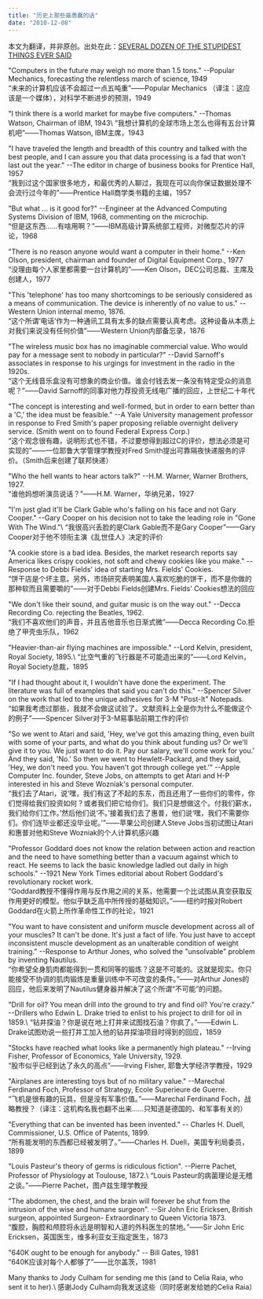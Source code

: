```yaml
---
title: "历史上那些最愚蠢的话"
date: "2010-12-08"
---
```


本文为翻译，并非原创。出处在此：[SEVERAL DOZEN OF THE STUPIDEST THINGS EVER SAID](http://interstel.net/~jdpaul/stupidity.technology.html)

"Computers in the future may weigh no more than 1.5 tons." --Popular Mechanics,
forecasting the relentless march of science, 1949\
“未来的计算机应该不会超过一点五吨重”——Popular Mechanics
（译注：这应该是一个媒体），对科学不断进步的预测，1949

"I think there is a world market for maybe five computers." --Thomas Watson,
Chairman of IBM, 1943\ “我想计算机的全球市场上怎么也得有五台计算机吧”——Thomas
Watson, IBM主席，1943

"I have traveled the length and breadth of this country and talked with the best
people, and I can assure you that data processing is a fad that won't last out
the year." --The editor in charge of business books for Prentice Hall, 1957\
“我到过这个国家很多地方，和最优秀的人聊过，我现在可以向你保证数据处理不会流行过今年的”——Prentice
Hall商学类书籍的主编，1957

"But what ... is it good for?" --Engineer at the Advanced Computing Systems
Division of IBM, 1968, commenting on the microchip.\
“但是这东西……有啥用啊？”——IBM高级计算系统部工程师，对微型芯片的评论，1968

"There is no reason anyone would want a computer in their home." --Ken Olson,
president, chairman and founder of Digital Equipment Corp., 1977\
“没理由每个人家里都需要一台计算机的”——Ken Olson，DEC公司总裁、主席及创建人，1977

"This 'telephone' has too many shortcomings to be seriously considered as a
means of communication. The device is inherently of no value to us." --Western
Union internal memo, 1876.\
“这个所谓‘电话’作为一种通讯工具有太多的缺点需要认真考虑。这种设备从本质上对我们来说没有任何价值”——Western
Union内部备忘录，1876

"The wireless music box has no imaginable commercial value. Who would pay for a
message sent to nobody in particular?" --David Sarnoff's associates in response
to his urgings for investment in the radio in the 1920s.\
“这个无线音乐盒没有可想象的商业价值。谁会付钱去发一条没有特定受众的消息呢？”——David
Sarnoff的同事对他力荐投资无线电广播的回应，上世纪二十年代

"The concept is interesting and well-formed, but in order to earn better than a
'C,' the idea must be feasible." --A Yale University management professor in
response to Fred Smith's paper proposing reliable overnight delivery service.
(Smith went on to found Federal Express Corp.)\
“这个观念很有趣，说明形式也不错，不过要想得到超过C的评价，想法必须是可实现的”——一位耶鲁大学管理学教授对Fred
Smith提出可靠隔夜快递服务的评价。（Smith后来创建了联邦快递）

"Who the hell wants to hear actors talk?" --H.M. Warner, Warner Brothers, 1927.\
“谁他妈想听演员说话？”——H.M. Warner，华纳兄弟，1927

"I'm just glad it'll be Clark Gable who's falling on his face and not Gary
Cooper." --Gary Cooper on his decision not to take the leading role in "Gone
With The Wind."\ “我很高兴丢脸的是Clark Gable而不是Gary Cooper”——Gary
Cooper对于他不领衔主演《乱世佳人》决定的评价

"A cookie store is a bad idea. Besides, the market research reports say America
likes crispy cookies, not soft and chewy cookies like you make." --Response to
Debbi Fields' idea of starting Mrs. Fields' Cookies.\
“饼干店是个坏主意。另外，市场研究表明美国人喜欢吃脆的饼干，而不是你做的那种软而且需要嚼的”——对于Debbi
Fields创建Mrs. Fields' Cookies想法的回应

"We don't like their sound, and guitar music is on the way out." --Decca
Recording Co. rejecting the Beatles, 1962.\
“我们不喜欢他们的声音，并且吉他音乐也日渐式微”——Decca Recording
Co.拒绝了甲壳虫乐队，1962

"Heavier-than-air flying machines are impossible." --Lord Kelvin, president,
Royal Society, 1895.\ “比空气重的飞行器是不可能造出来的”——Lord Kelvin，Royal
Society总裁，1895

"If I had thought about it, I wouldn't have done the experiment. The literature
was full of examples that said you can't do this." --Spencer Silver on the work
that led to the unique adhesives for 3-M "Post-It" Notepads.\
“如果我考虑过那些，我就不会做这试验了。文献资料上全是你为什么不能做这个的例子”——Spencer
Silver对于3-M易事贴前期工作的评价

"So we went to Atari and said, 'Hey, we've got this amazing thing, even built
with some of your parts, and what do you think about funding us? Or we'll give
it to you. We just want to do it. Pay our salary, we'll come work for you.' And
they said, 'No.' So then we went to Hewlett-Packard, and they said, 'Hey, we
don't need you. You haven't got through college yet.'" --Apple Computer Inc.
founder, Steve Jobs, on attempts to get Atari and H-P interested in his and
Steve Wozniak's personal computer.\
“我们去了Atari，说‘嘿，我们有这了不起的东东，而且还用了一些你们的零件，你们觉得给我们投资如何？或者我们把它给你们。我们只是想做这个。付我们薪水，我们给你们工作。’然后他们说‘不。’接着我们去了惠普，他们说‘嘿，我们不需要你们。你们连毕业都还没毕业呢。’”——苹果公司创建人Steve
Jobs当初试图让Atari和惠普对他和Steve Wozniak的个人计算机感兴趣

"Professor Goddard does not know the relation between action and reaction and
the need to have something better than a vacuum against which to react. He seems
to lack the basic knowledge ladled out daily in high schools." --1921 New York
Times editorial about Robert Goddard's revolutionary rocket work.\
“Goddard教授不懂得作用与反作用之间的关系，他需要一个比试图从真空获取反作用更好的模型。他似乎缺乏高中所传授的基础知识。”——纽约时报对Robert
Goddard在火箭上所作革命性工作的社论，1921

"You want to have consistent and uniform muscle development across all of your
muscles? It can't be done. It's just a fact of life. You just have to accept
inconsistent muscle development as an unalterable condition of weight training."
--Response to Arthur Jones, who solved the "unsolvable" problem by inventing
Nautilus.\
“你希望全身肌肉都能得到一贯和同等的锻炼？这是不可能的。这就是现实。你只能接受不协调的肌肉锻炼是重量训练中不可改变的条件。”——对Arthur
Jones的回应，他后来发明了Nautilus健身器并解决了这个所谓“不可能”的问题。

"Drill for oil? You mean drill into the ground to try and find oil? You're
crazy." --Drillers who Edwin L. Drake tried to enlist to his project to drill
for oil in 1859.\ “钻井探油？你是说在地上打井来试图找石油？你疯了。”——Edwin L.
Drake试图劝说一些打井工加入他的钻井探油项目时得到的回应，1859

"Stocks have reached what looks like a permanently high plateau." --Irving
Fisher, Professor of Economics, Yale University, 1929.\
“股市似乎已经到达了永久的高点”——Irving Fisher, 耶鲁大学经济学教授，1929

"Airplanes are interesting toys but of no military value." --Marechal Ferdinand
Foch, Professor of Strategy, Ecole Superieure de Guerre.\
“飞机是很有趣的玩具，但是没有军事价值。”——Marechal Ferdinand
Foch，战略教授？（译注：这机构名我也翻不出来……只知道是德国的、和军事有关的）

"Everything that can be invented has been invented." -- Charles H. Duell,
Commissioner, U.S. Office of Patents, 1899.\
“所有能发明的东西都已经被发明了。”——Charles H. Duell，美国专利局委员，1899

"Louis Pasteur's theory of germs is ridiculous fiction". --Pierre Pachet,
Professor of Physiology at Toulouse, 1872.\ “Louis
Pasteur的病菌理论是无稽之谈。”——Pierre Pachet，图卢兹生理学教授

"The abdomen, the chest, and the brain will forever be shut from the intrusion
of the wise and humane surgeon". --Sir John Eric Ericksen, British surgeon,
appointed Surgeon- Extraordinary to Queen Victoria 1873.\
“腹腔，胸腔和颅腔将永远是明智和人道的外科医生的禁地。”——Sir John Eric
Ericksen，英国医生，维多利亚女王指定医生，1873

"640K ought to be enough for anybody." -- Bill Gates, 1981\
“640K应该对每个人都够了”——比尔盖茨，1981

Many thanks to Jody Culham for sending me this (and to Celia Raia, who sent it
to her).\ 感谢Jody Culham向我发送这些（同时感谢发给她的Celia Raia）

